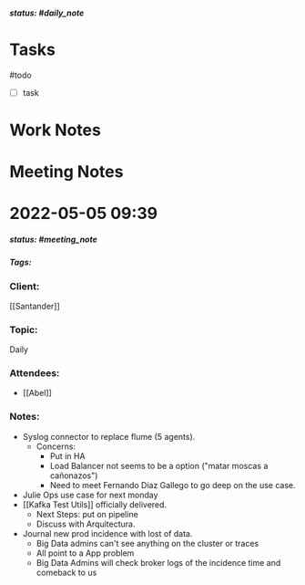##### status: #daily_note 

# Tasks

#todo 
- [ ] task

# Work Notes

# Meeting Notes
# 2022-05-05 09:39
##### status: #meeting_note
##### Tags:

### Client:
[[Santander]]
### Topic:
Daily
### Attendees:
* [[Abel]]
### Notes:

- Syslog connector to replace flume (5 agents).
	- Concerns:
		- Put in HA
		- Load Balancer not seems to be a option ("matar moscas a cañonazos")
		- Need to meet Fernando Diaz Gallego to go deep on the use case.
- Julie Ops use case for next monday
- [[Kafka Test Utils]] officially delivered. 
	- Next Steps: put on pipeline
	- Discuss with Arquitectura.
- Journal new prod incidence with lost of data.
	- Big Data admins can't see anything on the cluster or traces
	- All point to a App problem
	- Big Data Admins will check broker logs of the incidence time and comeback to us


